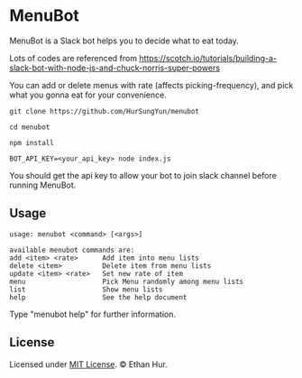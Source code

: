 # MenuBot

MenuBot is a Slack bot helps you to decide what to eat today.

Lots of codes are referenced from https://scotch.io/tutorials/building-a-slack-bot-with-node-js-and-chuck-norris-super-powers

You can add or delete menus with rate (affects picking-frequency), and pick what you gonna eat for your convenience.

```
git clone https://github.com/HurSungYun/menubot

cd menubot

npm install

BOT_API_KEY=<your_api_key> node index.js
```

You should get the api key to allow your bot to join slack channel before running MenuBot. 

## Usage

```
usage: menubot <command> [<args>]

available menubot commands are:
add <item> <rate>      Add item into menu lists
delete <item>          Delete item from menu lists
update <item> <rate>   Set new rate of item
menu                   Pick Menu randomly among menu lists
list                   Show menu lists
help                   See the help document

```

Type "menubot help" for further information.

## License

Licensed under [MIT License](LICENSE). © Ethan Hur.
